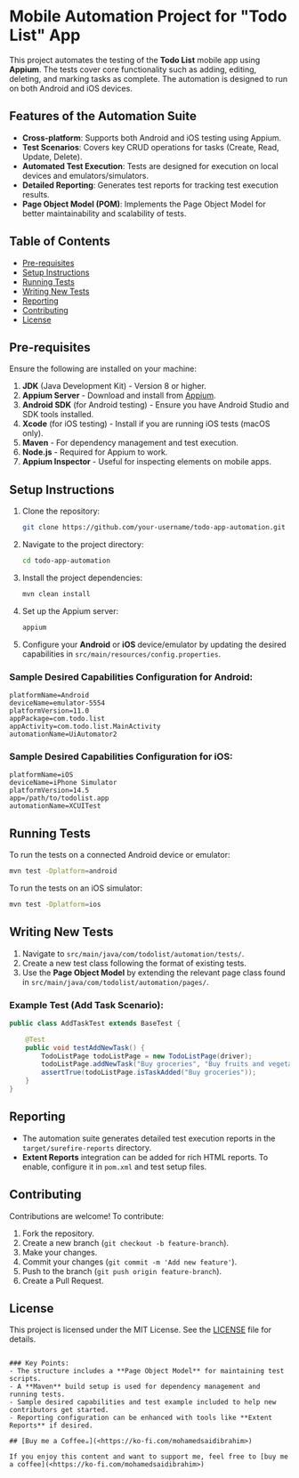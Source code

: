 # Mobile Automation Project for "Todo List" App

This project automates the testing of the **Todo List** mobile app using **Appium**. The tests cover core functionality such as adding, editing, deleting, and marking tasks as complete. The automation is designed to run on both Android and iOS devices.

## Features of the Automation Suite

- **Cross-platform**: Supports both Android and iOS testing using Appium.
- **Test Scenarios**: Covers key CRUD operations for tasks (Create, Read, Update, Delete).
- **Automated Test Execution**: Tests are designed for execution on local devices and emulators/simulators.
- **Detailed Reporting**: Generates test reports for tracking test execution results.
- **Page Object Model (POM)**: Implements the Page Object Model for better maintainability and scalability of tests.

## Table of Contents

- [Pre-requisites](#pre-requisites)
- [Setup Instructions](#setup-instructions)
- [Running Tests](#running-tests)
- [Writing New Tests](#writing-new-tests)
- [Reporting](#reporting)
- [Contributing](#contributing)
- [License](#license)


## Pre-requisites

Ensure the following are installed on your machine:

1. **JDK** (Java Development Kit) - Version 8 or higher.
2. **Appium Server** - Download and install from [Appium](https://appium.io/).
3. **Android SDK** (for Android testing) - Ensure you have Android Studio and SDK tools installed.
4. **Xcode** (for iOS testing) - Install if you are running iOS tests (macOS only).
5. **Maven** - For dependency management and test execution.
6. **Node.js** - Required for Appium to work.
7. **Appium Inspector** - Useful for inspecting elements on mobile apps.

## Setup Instructions

1. Clone the repository:

   ```bash
   git clone https://github.com/your-username/todo-app-automation.git
   ```

2. Navigate to the project directory:

   ```bash
   cd todo-app-automation
   ```

3. Install the project dependencies:

   ```bash
   mvn clean install
   ```

4. Set up the Appium server:

   ```bash
   appium
   ```

5. Configure your **Android** or **iOS** device/emulator by updating the desired capabilities in `src/main/resources/config.properties`.

### Sample Desired Capabilities Configuration for Android:
```properties
platformName=Android
deviceName=emulator-5554
platformVersion=11.0
appPackage=com.todo.list
appActivity=com.todo.list.MainActivity
automationName=UiAutomator2
```

### Sample Desired Capabilities Configuration for iOS:
```properties
platformName=iOS
deviceName=iPhone Simulator
platformVersion=14.5
app=/path/to/todolist.app
automationName=XCUITest
```

## Running Tests

To run the tests on a connected Android device or emulator:

```bash
mvn test -Dplatform=android
```

To run the tests on an iOS simulator:

```bash
mvn test -Dplatform=ios
```

## Writing New Tests

1. Navigate to `src/main/java/com/todolist/automation/tests/`.
2. Create a new test class following the format of existing tests.
3. Use the **Page Object Model** by extending the relevant page class found in `src/main/java/com/todolist/automation/pages/`.

### Example Test (Add Task Scenario):
```java
public class AddTaskTest extends BaseTest {

    @Test
    public void testAddNewTask() {
        TodoListPage todoListPage = new TodoListPage(driver);
        todoListPage.addNewTask("Buy groceries", "Buy fruits and vegetables");
        assertTrue(todoListPage.isTaskAdded("Buy groceries"));
    }
}
```

## Reporting

- The automation suite generates detailed test execution reports in the `target/surefire-reports` directory.
- **Extent Reports** integration can be added for rich HTML reports. To enable, configure it in `pom.xml` and test setup files.

## Contributing

Contributions are welcome! To contribute:

1. Fork the repository.
2. Create a new branch (`git checkout -b feature-branch`).
3. Make your changes.
4. Commit your changes (`git commit -m 'Add new feature'`).
5. Push to the branch (`git push origin feature-branch`).
6. Create a Pull Request.

## License

This project is licensed under the MIT License. See the [LICENSE](LICENSE) file for details.
```

### Key Points:
- The structure includes a **Page Object Model** for maintaining test scripts.
- A **Maven** build setup is used for dependency management and running tests.
- Sample desired capabilities and test example included to help new contributors get started.
- Reporting configuration can be enhanced with tools like **Extent Reports** if desired.

## [Buy me a Coffee☕](<https://ko-fi.com/mohamedsaidibrahim>)

If you enjoy this content and want to support me, feel free to [buy me a coffee](<https://ko-fi.com/mohamedsaidibrahim>)
